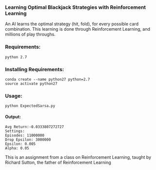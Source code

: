 ### Learning Optimal Blackjack Strategies with Reinforcement Learning


An AI learns the optimal strategy (hit, fold), for every possible card combination.
This learning is done through Reinforcement Learning, and millions of play throughs. 

### Requirements:
```
python 2.7
```

### Installing Requirements:
```
conda create --name python27 python=2.7
source activate python27
```

### Usage:
```
python ExpectedSarsa.py
```

#### Output:
```
Avg Return:-0.0333807272727
Settings:
Episodes: 11000000
Drop Epsilon: 3000000
Epsilon: 0.005
Alpha: 0.05
```

This is an assignment from a class on Reinforcement Learning, taught by Richard Sutton, the father of Reinforcement Learning
